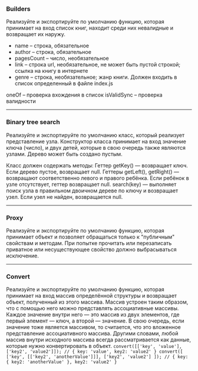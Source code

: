 ### Builders 
  Реализуйте и экспортируйте по умолчанию функцию, которая принимает на вход список книг, находит среди них невалидные и возвращает их наружу.
- name – строка, обязательное
- author – строка, обязательное
- pagesCount – число, необязательное
- link – строка url, необязательное, не может быть пустой строкой; ссылка на книгу в интернете
- genre – строка, необязательное; жанр книги. Должен входить в список определенный в файле index.js

oneOf – проверка вхождения в список
isValidSync – проверка валидности
____
### Binary tree search
  Реализуйте и экспортируйте по умолчанию класс, который реализует представление узла. Конструктор класса принимает на вход значение ключа (число), и двух детей, которые в свою очередь также являются узлами. Дерево может быть создано пустым.

Класс должен содержать методы:
Геттер getKey() — возвращает ключ. Если дерево пустое, возвращает null.
Геттеры getLeft(), getRight() — возвращают соответственно левого и правого ребёнка. Если ребёнок в узле отсутствует, геттер возвращает null.
search(key) — выполняет поиск узла в правильном двоичном дереве по ключу и возвращает узел. Если узел не найден, возвращается null.
____
### Proxy
  Реализуйте и экспортируйте по умолчанию функцию, которая принимает объект и позволяет обращаться 
только к "публичным" свойствам и методам. При попытке прочитать или перезаписать приватное или 
несуществующее свойство должно выбрасываться исключение.
____
### Convert
  Реализуйте и экспортируйте по умолчанию функцию, которая принимает на вход массив определённой структуры и возвращает объект, полученный из этого массива.
Массив устроен таким образом, что с помощью него можно представлять ассоциативные массивы. Каждое значение внутри него — это массив из двух элементов, где первый элемент — ключ, а второй — значение. В свою очередь, если значение тоже является массивом, то считается, что это вложенное представление ассоциативного массива. Другими словами, любой массив внутри исходного массива всегда рассматривается как данные, которые нужно конвертировать в объект.
`convert([['key', 'value'], ['key2', 'value2']]); // { key: 'value', key2: 'value2' }
convert([
  ['key', [['key2', 'anotherValue']]],
  ['key2', 'value2']
]);
// { key: { key2: 'anotherValue' }, key2: 'value2' }`
